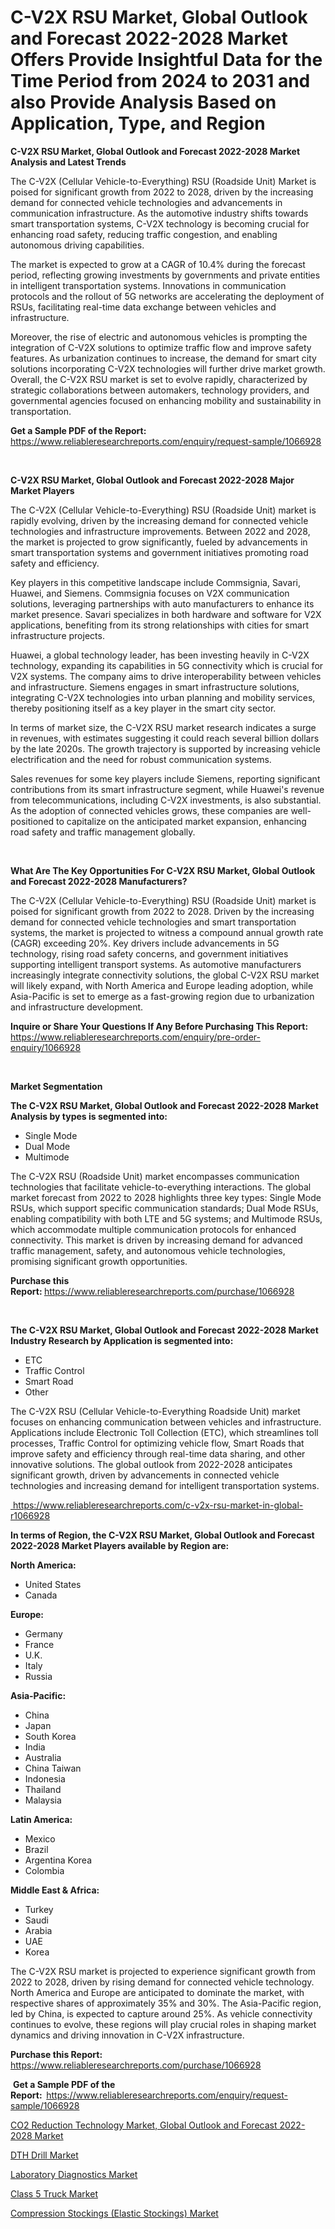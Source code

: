 <p><h1>C-V2X RSU Market, Global Outlook and Forecast 2022-2028 Market Offers Provide Insightful Data for the Time Period from 2024 to 2031 and also Provide Analysis Based on Application, Type, and Region</h1></p><p><strong>C-V2X RSU Market, Global Outlook and Forecast 2022-2028 Market Analysis and Latest Trends</strong></p>
<p><p>The C-V2X (Cellular Vehicle-to-Everything) RSU (Roadside Unit) Market is poised for significant growth from 2022 to 2028, driven by the increasing demand for connected vehicle technologies and advancements in communication infrastructure. As the automotive industry shifts towards smart transportation systems, C-V2X technology is becoming crucial for enhancing road safety, reducing traffic congestion, and enabling autonomous driving capabilities. </p><p>The market is expected to grow at a CAGR of 10.4% during the forecast period, reflecting growing investments by governments and private entities in intelligent transportation systems. Innovations in communication protocols and the rollout of 5G networks are accelerating the deployment of RSUs, facilitating real-time data exchange between vehicles and infrastructure. </p><p>Moreover, the rise of electric and autonomous vehicles is prompting the integration of C-V2X solutions to optimize traffic flow and improve safety features. As urbanization continues to increase, the demand for smart city solutions incorporating C-V2X technologies will further drive market growth. Overall, the C-V2X RSU market is set to evolve rapidly, characterized by strategic collaborations between automakers, technology providers, and governmental agencies focused on enhancing mobility and sustainability in transportation.</p></p>
<p><strong>Get a Sample PDF of the Report:&nbsp;</strong> <a href="https://www.reliableresearchreports.com/enquiry/request-sample/1066928">https://www.reliableresearchreports.com/enquiry/request-sample/1066928</a></p>
<p>&nbsp;</p>
<p><strong>C-V2X RSU Market, Global Outlook and Forecast 2022-2028 Major Market Players</strong></p>
<p><p>The C-V2X (Cellular Vehicle-to-Everything) RSU (Roadside Unit) market is rapidly evolving, driven by the increasing demand for connected vehicle technologies and infrastructure improvements. Between 2022 and 2028, the market is projected to grow significantly, fueled by advancements in smart transportation systems and government initiatives promoting road safety and efficiency.</p><p>Key players in this competitive landscape include Commsignia, Savari, Huawei, and Siemens. Commsignia focuses on V2X communication solutions, leveraging partnerships with auto manufacturers to enhance its market presence. Savari specializes in both hardware and software for V2X applications, benefiting from its strong relationships with cities for smart infrastructure projects.</p><p>Huawei, a global technology leader, has been investing heavily in C-V2X technology, expanding its capabilities in 5G connectivity which is crucial for V2X systems. The company aims to drive interoperability between vehicles and infrastructure. Siemens engages in smart infrastructure solutions, integrating C-V2X technologies into urban planning and mobility services, thereby positioning itself as a key player in the smart city sector.</p><p>In terms of market size, the C-V2X RSU market research indicates a surge in revenues, with estimates suggesting it could reach several billion dollars by the late 2020s. The growth trajectory is supported by increasing vehicle electrification and the need for robust communication systems.</p><p>Sales revenues for some key players include Siemens, reporting significant contributions from its smart infrastructure segment, while Huawei's revenue from telecommunications, including C-V2X investments, is also substantial. As the adoption of connected vehicles grows, these companies are well-positioned to capitalize on the anticipated market expansion, enhancing road safety and traffic management globally.</p></p>
<p>&nbsp;</p>
<p><strong>What Are The Key Opportunities For C-V2X RSU Market, Global Outlook and Forecast 2022-2028 Manufacturers?</strong></p>
<p><p>The C-V2X (Cellular Vehicle-to-Everything) RSU (Roadside Unit) market is poised for significant growth from 2022 to 2028. Driven by the increasing demand for connected vehicle technologies and smart transportation systems, the market is projected to witness a compound annual growth rate (CAGR) exceeding 20%. Key drivers include advancements in 5G technology, rising road safety concerns, and government initiatives supporting intelligent transport systems. As automotive manufacturers increasingly integrate connectivity solutions, the global C-V2X RSU market will likely expand, with North America and Europe leading adoption, while Asia-Pacific is set to emerge as a fast-growing region due to urbanization and infrastructure development.</p></p>
<p><strong>Inquire or Share Your Questions If Any Before Purchasing This Report:</strong> <a href="https://www.reliableresearchreports.com/enquiry/pre-order-enquiry/1066928">https://www.reliableresearchreports.com/enquiry/pre-order-enquiry/1066928</a></p>
<p>&nbsp;</p>
<p><strong>Market Segmentation</strong></p>
<p><strong>The C-V2X RSU Market, Global Outlook and Forecast 2022-2028 Market Analysis by types is segmented into:</strong></p>
<p><ul><li>Single Mode</li><li>Dual Mode</li><li>Multimode</li></ul></p>
<p><p>The C-V2X RSU (Roadside Unit) market encompasses communication technologies that facilitate vehicle-to-everything interactions. The global market forecast from 2022 to 2028 highlights three key types: Single Mode RSUs, which support specific communication standards; Dual Mode RSUs, enabling compatibility with both LTE and 5G systems; and Multimode RSUs, which accommodate multiple communication protocols for enhanced connectivity. This market is driven by increasing demand for advanced traffic management, safety, and autonomous vehicle technologies, promising significant growth opportunities.</p></p>
<p><strong>Purchase this Report:&nbsp;</strong><a href="https://www.reliableresearchreports.com/purchase/1066928">https://www.reliableresearchreports.com/purchase/1066928</a></p>
<p>&nbsp;</p>
<p><strong>The C-V2X RSU Market, Global Outlook and Forecast 2022-2028 Market Industry Research by Application is segmented into:</strong></p>
<p><ul><li>ETC</li><li>Traffic Control</li><li>Smart Road</li><li>Other</li></ul></p>
<p><p>The C-V2X RSU (Cellular Vehicle-to-Everything Roadside Unit) market focuses on enhancing communication between vehicles and infrastructure. Applications include Electronic Toll Collection (ETC), which streamlines toll processes, Traffic Control for optimizing vehicle flow, Smart Roads that improve safety and efficiency through real-time data sharing, and other innovative solutions. The global outlook from 2022-2028 anticipates significant growth, driven by advancements in connected vehicle technologies and increasing demand for intelligent transportation systems.</p></p>
<p><a href="https://www.reliableresearchreports.com/c-v2x-rsu-market-in-global-r1066928">&nbsp;https://www.reliableresearchreports.com/c-v2x-rsu-market-in-global-r1066928</a></p>
<p><strong>In terms of Region, the C-V2X RSU Market, Global Outlook and Forecast 2022-2028 Market Players available by Region are:</strong></p>
<p>
    <p> <strong> North America: </strong>
        <ul>
            <li>United States</li>
            <li>Canada</li>
        </ul>
        </p> 
    <p> <strong> Europe: </strong>
        <ul>
            <li>Germany</li>
            <li>France</li>
            <li>U.K.</li>
            <li>Italy</li>
            <li>Russia</li>
        </ul>
        </p> 
    <p> <strong> Asia-Pacific: </strong>
        <ul>
            <li>China</li>
            <li>Japan</li>
            <li>South Korea</li>
            <li>India</li>
            <li>Australia</li>
            <li>China Taiwan</li>
            <li>Indonesia</li>
            <li>Thailand</li>
            <li>Malaysia</li>
        </ul>
        </p> 
    <p> <strong> Latin America: </strong>
        <ul>
            <li>Mexico</li>
            <li>Brazil</li>
            <li>Argentina Korea</li>
            <li>Colombia</li>
        </ul>
        </p> 
    <p> <strong> Middle East & Africa: </strong>
        <ul>
            <li>Turkey</li>
            <li>Saudi</li>
            <li>Arabia</li>
            <li>UAE</li>
            <li>Korea</li>
        </ul>
    </p>
    </p>
<p><p>The C-V2X RSU market is projected to experience significant growth from 2022 to 2028, driven by rising demand for connected vehicle technology. North America and Europe are anticipated to dominate the market, with respective shares of approximately 35% and 30%. The Asia-Pacific region, led by China, is expected to capture around 25%. As vehicle connectivity continues to evolve, these regions will play crucial roles in shaping market dynamics and driving innovation in C-V2X infrastructure.</p></p>
<p><strong>Purchase this Report: </strong><a href="https://www.reliableresearchreports.com/purchase/1066928">https://www.reliableresearchreports.com/purchase/1066928</a></p>
<p>&nbsp;<strong>Get a Sample PDF of the Report:&nbsp;&nbsp;</strong><a href="https://www.reliableresearchreports.com/enquiry/request-sample/1066928">https://www.reliableresearchreports.com/enquiry/request-sample/1066928</a></p>
<p><strong></strong></p>
<p><p><a href="https://github.com/GroverBarry/Market-Research-Report-List-7/blob/main/co2-reduction-technology-market-global-outlook-and-forecast-2022-2028-market.md">CO2 Reduction Technology Market, Global Outlook and Forecast 2022-2028 Market</a></p><p><a href="https://issuu.com/reportprime-2/docs/dth-drill-market-size-2030.pptx_484e6238b04119">DTH Drill Market</a></p><p><a href="https://www.linkedin.com/pulse/global-laboratory-diagnostics-industry-types-applications-market-cmiaf?trackingId=x3STwWpYQw6xIuAa7YU4IA%3D%3D">Laboratory Diagnostics Market</a></p><p><a href="https://medium.com/@jakobeblake56/an-in-depth-analysis-of-the-global-class-5-truck-market-scope-and-its-rapid-growing-14-6-da0b80e82694">Class 5 Truck Market</a></p><p><a href="https://issuu.com/reportprime-2/docs/compression-stockings-elastic-stock_b3bc18d4360e94">Compression Stockings (Elastic Stockings) Market</a></p></p>